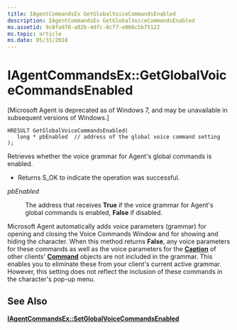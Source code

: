 ```yaml
---
title: IAgentCommandsEx GetGlobalVoiceCommandsEnabled
description: IAgentCommandsEx GetGlobalVoiceCommandsEnabled
ms.assetid: 9c8fa978-a02b-4dfc-8cf7-e066c5b75122
ms.topic: article
ms.date: 05/31/2018
---
```


# IAgentCommandsEx::GetGlobalVoiceCommandsEnabled

\[Microsoft Agent is deprecated as of Windows 7, and may be unavailable in subsequent versions of Windows.\]

``` syntax
HRESULT GetGlobalVoiceCommandsEnabled(
   long * pbEnabled  // address of the global voice command setting
);
```

Retrieves whether the voice grammar for Agent's global commands is enabled.

-   Returns S\_OK to indicate the operation was successful.

<dl> <dt>

<span id="pbEnabled"></span><span id="pbenabled"></span><span id="PBENABLED"></span>*pbEnabled*
</dt> <dd>

The address that receives **True** if the voice grammar for Agent's global commands is enabled, **False** if disabled.

</dd> </dl>

Microsoft Agent automatically adds voice parameters (grammar) for opening and closing the Voice Commands Window and for showing and hiding the character. When this method returns **False**, any voice parameters for these commands as well as the voice parameters for the [**Caption**](caption-property.md) of other clients' [**Command**](/windows/desktop/lwef/the-command-object) objects are not included in the grammar. This enables you to eliminate these from your client's current active grammar. However, this setting does not reflect the inclusion of these commands in the character's pop-up menu.

## See Also

[**IAgentCommandsEx::SetGlobalVoiceCommandsEnabled**](iagentcommandsex--setglobalvoicecommandsenabled.md)


 

 